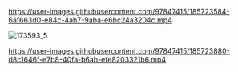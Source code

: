 


https://user-images.githubusercontent.com/97847415/185723584-6af663d0-e84c-4ab7-9aba-e6bc24a3204c.mp4

![173593_5](https://user-images.githubusercontent.com/97847415/185723860-3e805e14-a3af-4770-a556-5b2c7fc962ba.jpg)


https://user-images.githubusercontent.com/97847415/185723880-d8c1646f-e7b8-40fa-b6ab-efe8203321b6.mp4

